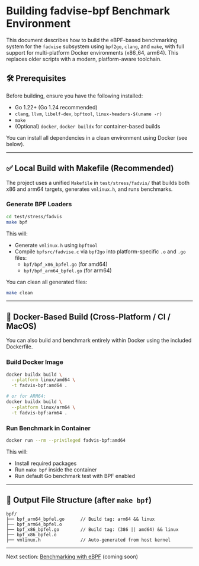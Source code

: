 # Building fadvise-bpf Benchmark Environment

This document describes how to build the eBPF-based benchmarking system for the `fadvise` subsystem using `bpf2go`, `clang`, and `make`, with full support for multi-platform Docker environments (x86_64, arm64). This replaces older scripts with a modern, platform-aware toolchain.

## 🛠 Prerequisites

Before building, ensure you have the following installed:

- Go 1.22+ (Go 1.24 recommended)
- `clang`, `llvm`, `libelf-dev`, `bpftool`, `linux-headers-$(uname -r)`
- `make`
- (Optional) `docker`, `docker buildx` for container-based builds

You can install all dependencies in a clean environment using Docker (see below).

---

## ✅ Local Build with Makefile (Recommended)

The project uses a unified `Makefile` in `test/stress/fadvis/` that builds both x86 and arm64 targets, generates `vmlinux.h`, and runs benchmarks.

### Generate BPF Loaders

```bash
cd test/stress/fadvis
make bpf
```

This will:
- Generate `vmlinux.h` using `bpftool`
- Compile `bpfsrc/fadvise.c` via `bpf2go` into platform-specific `.o` and `.go` files:
  - `bpf/bpf_x86_bpfel.go` (for amd64)
  - `bpf/bpf_arm64_bpfel.go` (for arm64)

You can clean all generated files:

```bash
make clean
```

---

## 🐳 Docker-Based Build (Cross-Platform / CI / MacOS)

You can also build and benchmark entirely within Docker using the included Dockerfile.

### Build Docker Image

```bash
docker buildx build \
  --platform linux/amd64 \
  -t fadvis-bpf:amd64 .

# or for ARM64:
docker buildx build \
  --platform linux/arm64 \
  -t fadvis-bpf:arm64 .
```

### Run Benchmark in Container

```bash
docker run --rm --privileged fadvis-bpf:amd64
```

This will:
- Install required packages
- Run `make bpf` inside the container
- Run default Go benchmark test with BPF enabled

---

## 📁 Output File Structure (after `make bpf`)

```
bpf/
├── bpf_arm64_bpfel.go      // Build tag: arm64 && linux
├── bpf_arm64_bpfel.o
├── bpf_x86_bpfel.go        // Build tag: (386 || amd64) && linux
├── bpf_x86_bpfel.o
├── vmlinux.h               // Auto-generated from host kernel
```

---

Next section: [Benchmarking with eBPF](#) (coming soon)

